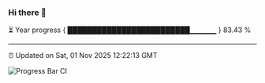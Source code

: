 ### Hi there 👋

⏳ Year progress { █████████████████████████▁▁▁▁▁ } 83.43 %

---

⏰ Updated on Sat, 01 Nov 2025 12:22:13 GMT

![Progress Bar CI](https://github.com/code-lakshay/GitHub-Actions-Demo/workflows/Progress%20Bar%20CI/badge.svg)
